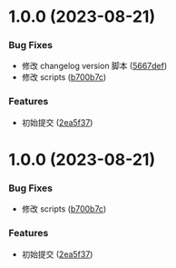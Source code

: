 # 1.0.0 (2023-08-21)


### Bug Fixes

* 修改 changelog version 脚本 ([5667def](https://github.com/lwsgh/conventional-changelog-example/commit/5667def3a96c5c4751b6ded6b2e7292257b03194))
* 修改 scripts ([b700b7c](https://github.com/lwsgh/conventional-changelog-example/commit/b700b7c35f9f38f9f04cedd38f318e7504b4dd2d))


### Features

* 初始提交 ([2ea5f37](https://github.com/lwsgh/conventional-changelog-example/commit/2ea5f373c453aa0281cc447b80c4cbce66aede21))



# 1.0.0 (2023-08-21)


### Bug Fixes

* 修改 scripts ([b700b7c](https://github.com/lwsgh/conventional-changelog-example/commit/b700b7c35f9f38f9f04cedd38f318e7504b4dd2d))


### Features

* 初始提交 ([2ea5f37](https://github.com/lwsgh/conventional-changelog-example/commit/2ea5f373c453aa0281cc447b80c4cbce66aede21))



